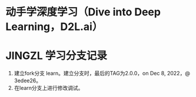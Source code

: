 # 动手学深度学习（Dive into Deep Learning，D2L.ai）

# JINGZL 学习分支记录

1. 建立fork分支 learn。建立分支时，最后的TAG为2.0.0，on Dec 8, 2022，@ 3edee26。
2. 在learn分支上进行修改调试。

